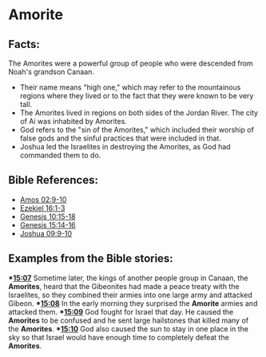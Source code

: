 # Amorite #

## Facts: ##

The Amorites were a powerful group of people who were descended from Noah's grandson Canaan.

* Their name means "high one," which may refer to the mountainous regions where they lived or to the fact that they were known to be very tall.
* The Amorites lived in regions on both sides of the Jordan River. The city of Ai was inhabited by Amorites.
* God refers to the "sin of the Amorites," which included their worship of false gods and the sinful practices that were included in that.
* Joshua led the Israelites in destroying the Amorites, as God had commanded them to do.

## Bible References: ##

* [Amos 02:9-10](en/tn/amo/help/02/09)
* [Ezekiel 16:1-3](en/tn/ezk/help/16/01)
* [Genesis 10:15-18](en/tn/gen/help/10/15)
* [Genesis 15:14-16](en/tn/gen/help/15/14)
* [Joshua 09:9-10](en/tn/jos/help/09/09)

## Examples from the Bible stories: ##

  __*[15:07](en/tn/obs/help/15/07)__ Sometime later, the kings of another people group in Canaan, the __Amorites__, heard that the Gibeonites had made a peace treaty with the Israelites, so they combined their armies into one large army and attacked Gibeon. 
  __*[15:08](en/tn/obs/help/15/08)__ In the early morning they surprised the __Amorite__ armies and attacked them. 
  __*[15:09](en/tn/obs/help/15/09)__ God fought for Israel that day. He caused the __Amorites__ to be confused and he sent large hailstones that killed many of the __Amorites__.
  __*[15:10](en/tn/obs/help/15/10)__ God also caused the sun to stay in one place in the sky so that Israel would have enough time to completely defeat the __Amorites__.